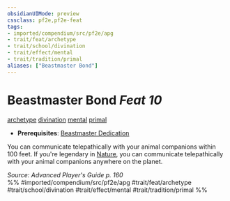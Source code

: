 ```yaml
---
obsidianUIMode: preview
cssclass: pf2e,pf2e-feat
tags:
- imported/compendium/src/pf2e/apg
- trait/feat/archetype
- trait/school/divination
- trait/effect/mental
- trait/tradition/primal
aliases: ["Beastmaster Bond"]
---
```

# Beastmaster Bond  *Feat 10*  
[archetype](archetype.md)  [divination](divination.md)  [mental](mental.md)  [primal](primal.md)  

- **Prerequisites**: [Beastmaster Dedication](beastmaster-dedication-apg.md)

You can communicate telepathically with your animal companions within 100 feet. If you're legendary in [Nature](../skills.md#Nature), you can communicate telepathically with your animal companions anywhere on the planet.

*Source: Advanced Player's Guide p. 160*  
%% #imported/compendium/src/pf2e/apg #trait/feat/archetype #trait/school/divination #trait/effect/mental #trait/tradition/primal %%